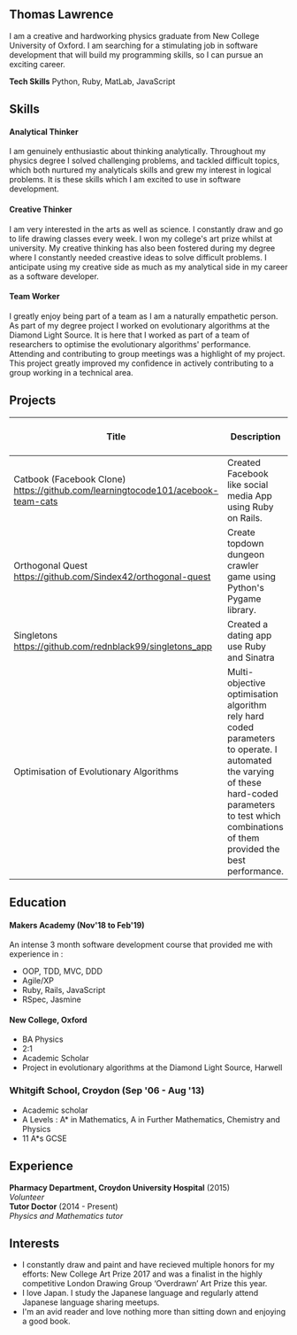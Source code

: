 ## Thomas Lawrence

I am a creative and hardworking physics graduate from New College University of Oxford. I am searching for a stimulating job in software development that will build my programming skills, so I can pursue an exciting career.

**Tech Skills** Python, Ruby, MatLab, JavaScript 

## Skills

#### Analytical Thinker

I am genuinely enthusiastic about thinking analytically. Throughout my physics degree I solved challenging problems, and tackled difficult topics, which both nurtured my analyticals skills and grew my interest in logical problems. It is these skills which I am excited to use in software development.

#### Creative Thinker

I am very interested in the arts as well as science. I constantly draw and go to life drawing classes every week. I won my college's art prize whilst at university. My creative thinking has also been fostered during my degree where I constantly needed creastive ideas to solve difficult problems. I anticipate using my creative side as much as my analytical side in my career as a software developer.

#### Team Worker

I greatly enjoy being part of a team as I am a naturally empathetic person. As part of my degree project I worked on evolutionary algorithms at the Diamond Light Source. It is here that I worked as part of a team of researchers to optimise the evolutionary algorithms' performance. Attending and contributing to group meetings was a highlight of my project. This project greatly improved my confidence in actively contributing to a group working in a technical area.

## Projects
| Title | Description | Development Timeframe | Technologies Used | Test Suites/CIs/CDs Employed |
|--|--|--|--|--|
|Catbook (Facebook Clone) https://github.com/learningtocode101/acebook-team-cats | Created Facebook like social media App using Ruby on Rails. | 2 weeks | Ruby, Rails, HTML/CSS, PostgreSQL,  Heroku | RSpec, Capybara, Travis, Rubocop |
|Orthogonal Quest https://github.com/Sindex42/orthogonal-quest | Create topdown dungeon crawler game using Python's Pygame library. | 2 weeks | Python, Pygame | Travis, Pylint |
|Singletons https://github.com/rednblack99/singletons_app | Created a dating app use Ruby and Sinatra | 1 week | Ruby, HTML/CSS, PostgreSQL | Spec, Capybara, Rubocop |
|Optimisation of Evolutionary Algorithms | Multi-objective optimisation algorithm rely hard coded parameters to operate. I automated the varying of these hard-coded parameters to test which combinations of them provided the best performance. | 6 months | Diamond Light Source Online Optimiser, Python | None |


## Education

#### Makers Academy (Nov'18 to Feb'19)

An intense 3 month software development course that provided me with experience in :

- OOP, TDD, MVC, DDD
- Agile/XP
- Ruby, Rails, JavaScript
- RSpec, Jasmine

#### New College, Oxford

- BA Physics
- 2:1
- Academic Scholar
- Project in evolutionary algorithms at the Diamond Light Source, Harwell

### Whitgift School, Croydon (Sep '06 - Aug '13)

- Academic scholar
- A Levels : A* in Mathematics, A in Further Mathematics, Chemistry and Physics
- 11 A*s GCSE

## Experience

**Pharmacy Department, Croydon University Hospital** (2015)    
*Volunteer*  
**Tutor Doctor** (2014 - Present)   
*Physics and Mathematics tutor*  

## Interests

- I constantly draw and paint and have recieved multiple honors for my efforts: New College Art Prize 2017 and was a finalist in the highly competitive London Drawing Group ‘Overdrawn’ Art Prize this year.
- I love Japan. I study the Japanese language and regularly attend Japanese language sharing meetups.
- I'm an avid reader and love nothing more than sitting down and enjoying a good book.
